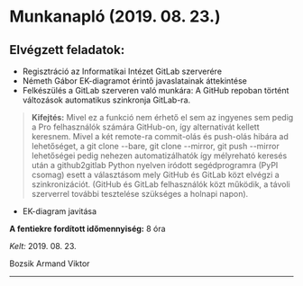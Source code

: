 # Munkanapló (2019. 08. 23.)

## Elvégzett feladatok:

* Regisztráció az Informatikai Intézet GitLab szerverére
* Németh Gábor EK-diagramot érintő javaslatainak áttekintése
* Felkészülés a GitLab szerveren való munkára: A GitHub repoban történt változások automatikus szinkronja GitLab-ra. 

> **Kifejtés:** Mivel ez a funkció nem érhető el sem az ingyenes sem pedig a Pro felhasználók számára GitHub-on, így
alternativát kellett keresnem. Mivel a két remote-ra commit-olás és push-olás hibára ad lehetőséget, a git clone --bare, 
git clone --mirror, git push --mirror lehetőségei pedig nehezen automatizálhatók így mélyreható keresés után a github2gitlab 
Python nyelven iródott segédprogramra (PyPI csomag) esett a választásom mely GitHub és GitLab közt elvégzi a szinkronizációt. 
(GitHub és GitLab felhasználók közt működik, a távoli szerverrel további tesztelése szükséges a holnapi napon).

* EK-diagram javitása

**A fentiekre fordított időmennyiség:** 8 óra


*Kelt:* 2019. 08. 23. 

Bozsik Armand Viktor

---